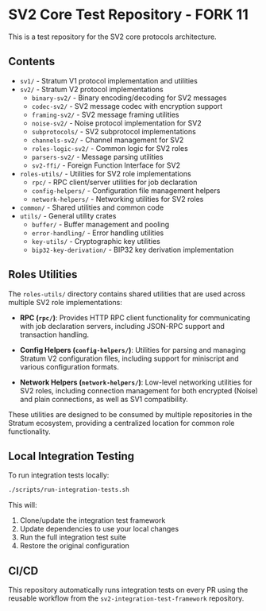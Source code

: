 # SV2 Core Test Repository - FORK 11

This is a test repository for the SV2 core protocols architecture.

## Contents

- `sv1/` - Stratum V1 protocol implementation and utilities
- `sv2/` - Stratum V2 protocol implementations
  - `binary-sv2/` - Binary encoding/decoding for SV2 messages
  - `codec-sv2/` - SV2 message codec with encryption support
  - `framing-sv2/` - SV2 message framing utilities
  - `noise-sv2/` - Noise protocol implementation for SV2
  - `subprotocols/` - SV2 subprotocol implementations
  - `channels-sv2/` - Channel management for SV2
  - `roles-logic-sv2/` - Common logic for SV2 roles
  - `parsers-sv2/` - Message parsing utilities
  - `sv2-ffi/` - Foreign Function Interface for SV2
- `roles-utils/` - Utilities for SV2 role implementations
  - `rpc/` - RPC client/server utilities for job declaration
  - `config-helpers/` - Configuration file management helpers
  - `network-helpers/` - Networking utilities for SV2 roles
- `common/` - Shared utilities and common code
- `utils/` - General utility crates
  - `buffer/` - Buffer management and pooling
  - `error-handling/` - Error handling utilities
  - `key-utils/` - Cryptographic key utilities
  - `bip32-key-derivation/` - BIP32 key derivation implementation

## Roles Utilities

The `roles-utils/` directory contains shared utilities that are used across multiple SV2 role implementations:

- **RPC (`rpc/`)**: Provides HTTP RPC client functionality for communicating with job declaration servers, including JSON-RPC support and transaction handling.

- **Config Helpers (`config-helpers/`)**: Utilities for parsing and managing Stratum V2 configuration files, including support for miniscript and various configuration formats.

- **Network Helpers (`network-helpers/`)**: Low-level networking utilities for SV2 roles, including connection management for both encrypted (Noise) and plain connections, as well as SV1 compatibility.

These utilities are designed to be consumed by multiple repositories in the Stratum ecosystem, providing a centralized location for common role functionality.

## Local Integration Testing

To run integration tests locally:

```bash
./scripts/run-integration-tests.sh
```

This will:
1. Clone/update the integration test framework
2. Update dependencies to use your local changes
3. Run the full integration test suite
4. Restore the original configuration

## CI/CD

This repository automatically runs integration tests on every PR using the reusable workflow from the `sv2-integration-test-framework` repository.

